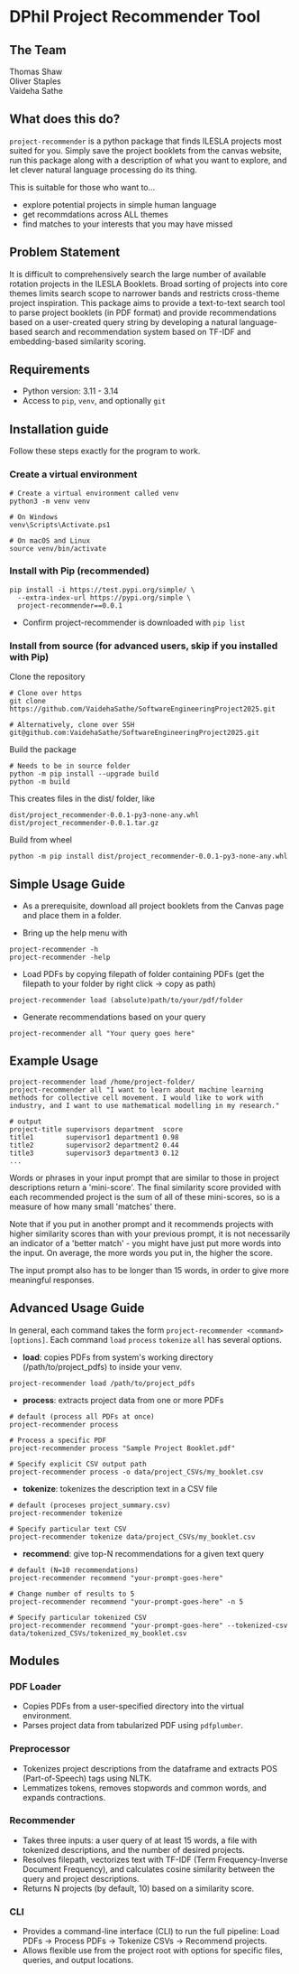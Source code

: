 # DPhil Project Recommender Tool 
## The Team
Thomas Shaw\
Oliver Staples\
Vaideha Sathe

## What does this do?
`project-recommender` is a python package that finds ILESLA projects most suited for you. Simply save the project booklets from the canvas website, run this package along with a description of what you want to explore, and let clever natural language processing do its thing. 

This is suitable for those who want to...
* explore potential projects in simple human language
* get recommdations across ALL themes
* find matches to your interests that you may have missed

## Problem Statement
It is difficult to comprehensively search the large number of available rotation projects in the ILESLA Booklets. Broad sorting of projects into core themes limits search scope to narrower bands and restricts cross-theme project inspiration. This package aims to provide a text-to-text search tool to parse project booklets (in PDF format) and provide recommendations based on a user-created query string by developing a natural language-based search and recommendation system based on TF-IDF and embedding-based similarity scoring.

## Requirements
* Python version: 3.11 - 3.14
* Access to `pip`, `venv`, and optionally `git`

## Installation guide
Follow these steps exactly for the program to work.
### Create a virtual environment
```
# Create a virtual environment called venv
python3 -m venv venv 

# On Windows
venv\Scripts\Activate.ps1

# On macOS and Linux
source venv/bin/activate
```

### Install with Pip (recommended)
```
pip install -i https://test.pypi.org/simple/ \
  --extra-index-url https://pypi.org/simple \
  project-recommender==0.0.1
```
* Confirm project-recommender is downloaded with `pip list`
  
### Install from source (for advanced users, skip if you installed with Pip)
Clone the repository 
```
# Clone over https
git clone https://github.com/VaidehaSathe/SoftwareEngineeringProject2025.git

# Alternatively, clone over SSH
git@github.com:VaidehaSathe/SoftwareEngineeringProject2025.git
```
Build the package  
```
# Needs to be in source folder
python -m pip install --upgrade build
python -m build
```
This creates files in the dist/ folder, like
```
dist/project_recommender-0.0.1-py3-none-any.whl
dist/project_recommender-0.0.1.tar.gz
```
Build from wheel
```
python -m pip install dist/project_recommender-0.0.1-py3-none-any.whl
```

## Simple Usage Guide
* As a prerequisite, download all project booklets from the Canvas page and place them in a folder. 

* Bring up the help menu with 
```
project-recommender -h
project-recommender -help
```
* Load PDFs by copying filepath of folder containing PDFs (get the filepath to your folder by right click → copy as path)
```
project-recommender load (absolute)path/to/your/pdf/folder
```
* Generate recommendations based on your query
```
project-recommender all "Your query goes here"
```

## Example Usage
```
project-recommender load /home/project-folder/
project-recommender all "I want to learn about machine learning methods for collective cell movement. I would like to work with industry, and I want to use mathematical modelling in my research."

# output
project-title supervisors department  score
title1        supervisor1 department1 0.98
title2        supervisor2 department2 0.44
title3        supervisor3 department3 0.12
...
```
Words or phrases in your input prompt that are similar to those in project descriptions return a 'mini-score'. The final similarity score provided with each recommended project is the sum of all of these mini-scores, so is a measure of how many small 'matches' there.

Note that if you put in another prompt and it recommends projects with higher similarity scores than with your previous prompt, it is not necessarily an indicator of a 'better match' - you might have just put more words into the input. On average, the more words you put in, the higher the score.

The input prompt also has to be longer than 15 words, in order to give more meaningful responses.


## Advanced Usage Guide
In general, each command takes the form `project-recommender <command> [options]`. Each command `load` `process` `tokenize` `all` has several options.

* **load**: copies PDFs from system's working directory (/path/to/project_pdfs) to inside your venv.
```
project-recommender load /path/to/project_pdfs
```

* **process**: extracts project data from one or more PDFs
```
# default (process all PDFs at once)
project-recommender process

# Process a specific PDF
project-recommender process "Sample Project Booklet.pdf"

# Specify explicit CSV output path
project-recommender process -o data/project_CSVs/my_booklet.csv
```

* **tokenize**: tokenizes the description text in a CSV file
```
# default (proceses project_summary.csv)
project-recommender tokenize

# Specify particular text CSV
project-recommender tokenize data/project_CSVs/my_booklet.csv
```

* **recommend**: give top-N recommendations for a given text query
```
# default (N=10 recommendations)
project-recommender recommend "your-prompt-goes-here"

# Change number of results to 5
project-recommender recommend "your-prompt-goes-here" -n 5

# Specify particular tokenized CSV
project-recommender recommend "your-prompt-goes-here" --tokenized-csv data/tokenized_CSVs/tokenized_my_booklet.csv
```

## Modules
### PDF Loader
* Copies PDFs from a user-specified directory into the virtual environment.
* Parses project data from tabularized PDF using `pdfplumber`.

### Preprocessor
* Tokenizes project descriptions from the dataframe and extracts POS (Part-of-Speech) tags using NLTK.
* Lemmatizes tokens, removes stopwords and common words, and expands contractions.

### Recommender
* Takes three inputs: a user query of at least 15 words, a file with tokenized descriptions, and the number of desired projects.
* Resolves filepath, vectorizes text with TF-IDF (Term Frequency-Inverse Document Frequency), and calculates cosine similarity between the query and project descriptions.
* Returns N projects (by default, 10) based on a similarity score.

### CLI
* Provides a command-line interface (CLI) to run the full pipeline: Load PDFs → Process PDFs → Tokenize CSVs → Recommend projects.
* Allows flexible use from the project root with options for specific files, queries, and output locations.
